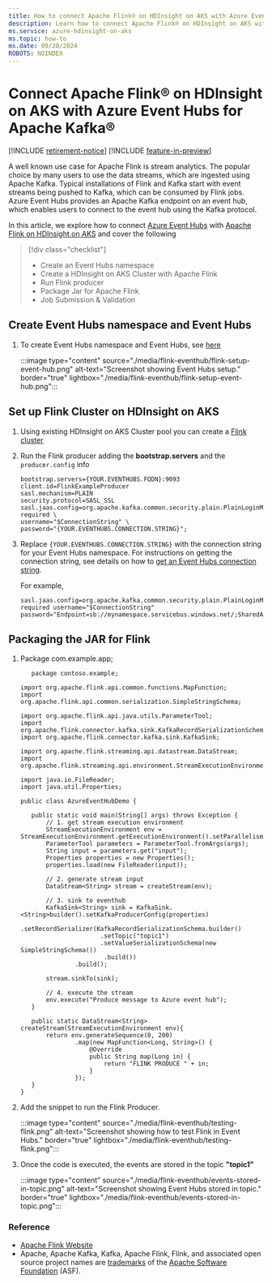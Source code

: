 ```yaml
---
title: How to connect Apache Flink® on HDInsight on AKS with Azure Event Hubs for Apache Kafka®
description: Learn how to connect Apache Flink® on HDInsight on AKS with Azure Event Hubs for Apache Kafka®
ms.service: azure-hdinsight-on-aks
ms.topic: how-to
ms.date: 09/20/2024
ROBOTS: NOINDEX
---
```


# Connect Apache Flink® on HDInsight on AKS with Azure Event Hubs for Apache Kafka®

[!INCLUDE [retirement-notice](../includes/retirement-notice.md)]
[!INCLUDE [feature-in-preview](../includes/feature-in-preview.md)]


A well known use case for Apache Flink is stream analytics. The popular choice by many users to use the data streams, which are ingested using Apache Kafka. Typical installations of Flink and Kafka start with event streams being pushed to Kafka, which can be consumed by Flink jobs. Azure Event Hubs provides an Apache Kafka endpoint on an event hub, which enables users to connect to the event hub using the Kafka protocol.

In this article, we explore how to connect [Azure Event Hubs](/azure/event-hubs/event-hubs-about) with [Apache Flink on HDInsight on AKS](./flink-overview.md) and cover the following

> [!div class="checklist"]
> * Create an Event Hubs namespace
> * Create a HDInsight on AKS Cluster with Apache Flink
> * Run Flink producer 
> * Package Jar for Apache Flink
> * Job Submission & Validation

## Create Event Hubs namespace and Event Hubs

1. To create Event Hubs namespace and Event Hubs, see [here](/azure/event-hubs/event-hubs-quickstart-kafka-enabled-event-hubs?tabs=connection-string)

   :::image type="content" source="./media/flink-eventhub/flink-setup-event-hub.png" alt-text="Screenshot showing Event Hubs setup." border="true" lightbox="./media/flink-eventhub/flink-setup-event-hub.png":::

## Set up Flink Cluster on HDInsight on AKS

1. Using existing HDInsight on AKS Cluster pool you can create a [Flink cluster](./flink-create-cluster-portal.md)

1. Run the Flink producer adding the **bootstrap.servers** and the `producer.config` info 

   ```
   bootstrap.servers={YOUR.EVENTHUBS.FQDN}:9093
   client.id=FlinkExampleProducer
   sasl.mechanism=PLAIN
   security.protocol=SASL_SSL
   sasl.jaas.config=org.apache.kafka.common.security.plain.PlainLoginModule required \
   username="$ConnectionString" \
   password="{YOUR.EVENTHUBS.CONNECTION.STRING}";
   ```
   
1. Replace `{YOUR.EVENTHUBS.CONNECTION.STRING}` with the connection string for your Event Hubs namespace. For instructions on getting the connection string, see details on how to [get an Event Hubs connection string](/azure/event-hubs/event-hubs-get-connection-string).

   For example, 
    ```
    sasl.jaas.config=org.apache.kafka.common.security.plain.PlainLoginModule required username="$ConnectionString"
    password="Endpoint=sb://mynamespace.servicebus.windows.net/;SharedAccessKeyName=RootManageSharedAccessKey;SharedAccessKey=XXXXXXXXXXXXXXXX";
    ```   
## Packaging the JAR for Flink 
1. Package com.example.app;
   
    ```
       package contoso.example;
     
    import org.apache.flink.api.common.functions.MapFunction;
    import org.apache.flink.api.common.serialization.SimpleStringSchema;
     
    import org.apache.flink.api.java.utils.ParameterTool;
    import org.apache.flink.connector.kafka.sink.KafkaRecordSerializationSchema;
    import org.apache.flink.connector.kafka.sink.KafkaSink;
     
    import org.apache.flink.streaming.api.datastream.DataStream;
    import org.apache.flink.streaming.api.environment.StreamExecutionEnvironment;
     
    import java.io.FileReader;
    import java.util.Properties;
     
    public class AzureEventHubDemo {
     
       public static void main(String[] args) throws Exception {
           // 1. get stream execution environment
           StreamExecutionEnvironment env = StreamExecutionEnvironment.getExecutionEnvironment().setParallelism(1);
           ParameterTool parameters = ParameterTool.fromArgs(args);
           String input = parameters.get("input");
           Properties properties = new Properties();
           properties.load(new FileReader(input));
     
           // 2. generate stream input
           DataStream<String> stream = createStream(env);
     
           // 3. sink to eventhub
           KafkaSink<String> sink = KafkaSink.<String>builder().setKafkaProducerConfig(properties)
                  .setRecordSerializer(KafkaRecordSerializationSchema.builder()
                          .setTopic("topic1")
                          .setValueSerializationSchema(new SimpleStringSchema())
                           .build())
                   .build();
     
           stream.sinkTo(sink);
     
           // 4. execute the stream
           env.execute("Produce message to Azure event hub");
       }
     
       public static DataStream<String> createStream(StreamExecutionEnvironment env){
           return env.generateSequence(0, 200)
                   .map(new MapFunction<Long, String>() {
                       @Override
                       public String map(Long in) {
                           return "FLINK PRODUCE " + in;
                       }
                   });
       }
    } 
    ```
     
1. Add the snippet to run the Flink Producer.

   :::image type="content" source="./media/flink-eventhub/testing-flink.png" alt-text="Screenshot showing how to test Flink in Event Hubs." border="true" lightbox="./media/flink-eventhub/testing-flink.png":::

1. Once the code is executed, the events are stored in the topic **"topic1"**

   :::image type="content" source="./media/flink-eventhub/events-stored-in-topic.png" alt-text="Screenshot showing Event Hubs stored in topic." border="true" lightbox="./media/flink-eventhub/events-stored-in-topic.png":::

### Reference

- [Apache Flink Website](https://flink.apache.org/)
- Apache, Apache Kafka, Kafka, Apache Flink, Flink, and associated open source project names are [trademarks](../trademarks.md) of the [Apache Software Foundation](https://www.apache.org/) (ASF).
